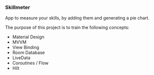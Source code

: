 ### Skillmeter

App to measure your skills, by adding them and generating a pie chart.

The purpose of this project is to train the following concepts:

* Material Design
* MVVM
* View Binding
* Room Database
* LiveData
* Coroutines / Flow
* Hilt